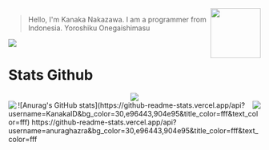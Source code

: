<img align="right" width="100" height="100" src="https://avatars.githubusercontent.com/KanakaID">

> Hello, I'm Kanaka Nakazawa. I am a programmer from Indonesia. Yoroshiku Onegaishimasu
<img src="https://discord.c99.nl/widget/theme-2/566214348368773121.png">

# Stats Github
<div align="center"><img src="https://github-profile-trophy.vercel.app/?username=KanakaID&theme=dracula&count_private=true"></div>
<img align="left" src="https://github-readme-stats.vercel.app/api?username=KanakaID&show_icons=true&hide_border=true&theme=tokyonight"><img align="right" src="https://github-readme-stats.vercel.app/api/top-langs/?username=KanakaID&theme=tokyonight&hide=batchfile">
![Anurag's GitHub stats](https://github-readme-stats.vercel.app/api?username=KanakaID&bg_color=30,e96443,904e95&title_color=fff&text_color=fff)
https://github-readme-stats.vercel.app/api?username=anuraghazra&bg_color=30,e96443,904e95&title_color=fff&text_color=fff

